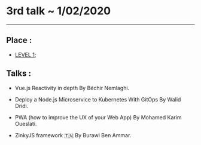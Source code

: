 # 3rd talk ~ 1/02/2020
---

## Place :  
  - [LEVEL 1](https://www.google.com/maps/place/LEVEL+1/@36.8310536,10.2277478,17z/data=!3m1!4b1!4m5!3m4!1s0x12fd3519c496d4d3:0x80f3289b8fdbecd6!8m2!3d36.8310493!4d10.2255591);


## Talks : 

  - Vue.js Reactivity in depth By Béchir Nemlaghi.

  - Deploy a Node.js Microservice to Kubernetes With GitOps By Walid Dridi.

  - PWA (how to improve the UX of your Web App) By Mohamed Karim Oueslati.

  - ZinkyJS framework 🇹🇳 By Burawi Ben Ammar.
